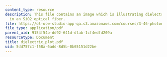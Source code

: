 ```yaml
---
content_type: resource
description: This file contains an image which is illustrating dielectric response
  in an SiO2 optical fiber.
file: https://ol-ocw-studio-app-qa.s3.amazonaws.com/courses/3-46-photonic-materials-and-devices-spring-2006/5dd757c1f58a6add8d5b0b65151d22be_dielectric_plot.pdf
file_type: application/pdf
parent_uid: 9154f54b-dd92-641d-dfab-1cf4edfd209a
resourcetype: Document
title: dielectric_plot.pdf
uid: 5dd757c1-f58a-6add-8d5b-0b65151d22be
---
```

